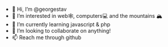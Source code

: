- 👋 Hi, I’m @georgestav
- 👀 I’m interested in web🕸, computers💻 and the mountains 🏔
- 🌱 I’m currently learning javascript & php
- 💞️ I’m looking to collaborate on anything!
- 📫 Reach me through github
